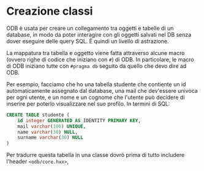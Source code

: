 # Creazione classi

ODB è usata per creare un collegamento tra oggetti e tabelle di un database, in modo da poter interagire con gli oggetti salvati nel DB senza dover eseguire delle query SQL. È quindi un livello di astrazione.

La mappatura tra tabella e oggetto viene fatta attraverso alcune macro (ovvero righe di codice che iniziano con `#`) di ODB. In particolare, le macro di ODB iniziano tutte con `#pragma db` seguito da quello che devo dire ad ODB. 

Per esempio, facciamo che ho una tabella studente che contiente un id automaticamente assegnato dal database, una mail che dev'essere univoca per ogni utente, e un nome e un cognome che l'utente può decidere di inserire per poterlo visualizzare nel suo profilo. In termini di SQL:

```sql
CREATE TABLE studente (
    id integer GENERATED AS IDENTITY PRIMARY KEY,
    mail varchar(100) UNIQUE,
    name varchar(30) NULL,
    surname varchar(30) NULL
)
```

Per tradurre questa tabella in una classe dovrò prima di tutto includere l'header `<odb/core.hxx>`, 